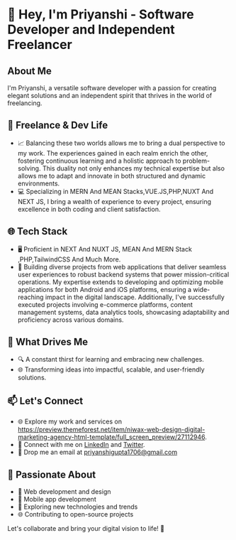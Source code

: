 # 👋 Hey, I'm Priyanshi  - Software Developer and Independent Freelancer

## About Me

I'm Priyanshi, a versatile software developer with a passion for creating elegant solutions and an independent spirit that thrives in the world of freelancing.

## 💼 Freelance & Dev Life

- 📈 Balancing these two worlds allows me to bring a dual perspective to my work. The experiences gained in each realm enrich the other, fostering continuous learning and a holistic approach to problem-solving. This duality not only enhances my technical expertise but also allows me to adapt and innovate in both structured and dynamic environments.
- 💻 Specializing in MERN And MEAN Stacks,VUE.JS,PHP,NUXT And NEXT JS, I bring a wealth of experience to every project, ensuring excellence in both coding and client satisfaction.

## 🌐 Tech Stack

- 🖥️ Proficient in NEXT And NUXT JS, MEAN And MERN Stack ,PHP,TailwindCSS And Much More.
- 🌟 Building diverse projects from web applications that deliver seamless user experiences to robust backend systems that power mission-critical operations. My expertise extends to developing and optimizing mobile applications for both Android and iOS platforms, ensuring a wide-reaching impact in the digital landscape. Additionally, I've successfully executed projects involving e-commerce platforms, content management systems, data analytics tools, showcasing adaptability and proficiency across various domains.



## 🌱 What Drives Me

- 🔍 A constant thirst for learning and embracing new challenges.
- 🌐 Transforming ideas into impactful, scalable, and user-friendly solutions.

## 📫 Let's Connect

- 🌐 Explore my work and services on https://preview.themeforest.net/item/niwax-web-design-digital-marketing-agency-html-template/full_screen_preview/27112946.
- 📱 Connect with me on [LinkedIn]((https://www.linkedin.com/in/priyaanshayy)) and [Twitter](https://twitter.com/priyaanshay).
- 📧 Drop me an email at priyanshigupta1706@gmail.com

## 🚀 Passionate About

- 🚀 Web development and design
- 📱 Mobile app development
- 🤖 Exploring new technologies and trends
- 🌐 Contributing to open-source projects

Let's collaborate and bring your digital vision to life! 🚀
